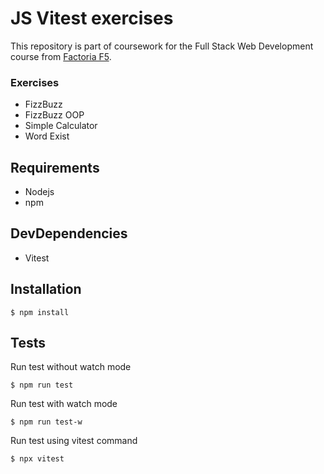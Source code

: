 # JS Vitest exercises

This repository is part of coursework for the Full Stack Web Development course from [Factoria F5](https://factoriaf5.org).

### Exercises

- FizzBuzz
- FizzBuzz OOP
- Simple Calculator
- Word Exist

## Requirements
- Nodejs
- npm

## DevDependencies
- Vitest

## Installation
```
$ npm install
```

## Tests
Run test without watch mode
```
$ npm run test
```

Run test with watch mode
```
$ npm run test-w
```

Run test using vitest command
```
$ npx vitest
```

